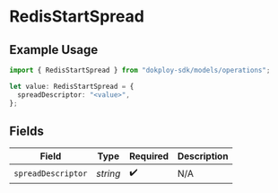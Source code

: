 # RedisStartSpread

## Example Usage

```typescript
import { RedisStartSpread } from "dokploy-sdk/models/operations";

let value: RedisStartSpread = {
  spreadDescriptor: "<value>",
};
```

## Fields

| Field              | Type               | Required           | Description        |
| ------------------ | ------------------ | ------------------ | ------------------ |
| `spreadDescriptor` | *string*           | :heavy_check_mark: | N/A                |